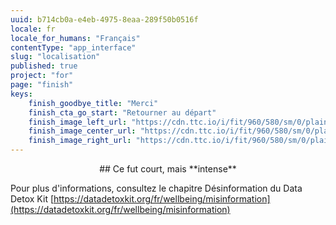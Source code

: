 ```yaml
---
uuid: b714cb0a-e4eb-4975-8eaa-289f50b0516f
locale: fr
locale_for_humans: "Français"
contentType: "app_interface"
slug: "localisation"
published: true
project: "for"
page: "finish"
keys:
    finish_goodbye_title: "Merci"
    finish_cta_go_start: "Retourner au départ"
    finish_image_left_url: "https://cdn.ttc.io/i/fit/960/580/sm/0/plain/fake-or-real-news-edition/1.jpg"
    finish_image_center_url: "https://cdn.ttc.io/i/fit/960/580/sm/0/plain/fake-or-real-news-edition/2.jpg"
    finish_image_right_url: "https://cdn.ttc.io/i/fit/960/580/sm/0/plain/fake-or-real-news-edition/3.jpg"
---
```

<p style="text-align: center;">
## Ce fut court, mais **intense**

Pour plus d'informations, consultez le chapitre Désinformation du Data Detox Kit 
[https://datadetoxkit.org/fr/wellbeing/misinformation](https://datadetoxkit.org/fr/wellbeing/misinformation)</p>
